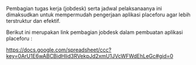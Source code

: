 Pembagian tugas kerja (jobdesk) serta jadwal pelaksanaanya ini dimaksudkan untuk mempermudah pengerjaan aplikasi placeforu agar lebih terstruktur dan efektif.

Berikut ini merupakan link pembagian jobdesk dalam pembuatan aplikasi placeforu :

https://docs.google.com/spreadsheet/ccc?key=0ArU1E6wABCBidHlid3RVekpJd2xmU1JVcWFWdEhLeGc#gid=0